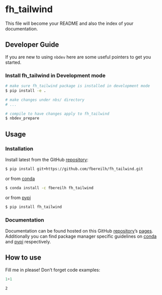 # fh_tailwind


<!-- WARNING: THIS FILE WAS AUTOGENERATED! DO NOT EDIT! -->

This file will become your README and also the index of your
documentation.

## Developer Guide

If you are new to using `nbdev` here are some useful pointers to get you
started.

### Install fh_tailwind in Development mode

``` sh
# make sure fh_tailwind package is installed in development mode
$ pip install -e .

# make changes under nbs/ directory
# ...

# compile to have changes apply to fh_tailwind
$ nbdev_prepare
```

## Usage

### Installation

Install latest from the GitHub
[repository](https://github.com/fbereilh/fh_tailwind):

``` sh
$ pip install git+https://github.com/fbereilh/fh_tailwind.git
```

or from [conda](https://anaconda.org/fbereilh/fh_tailwind)

``` sh
$ conda install -c fbereilh fh_tailwind
```

or from [pypi](https://pypi.org/project/fh_tailwind/)

``` sh
$ pip install fh_tailwind
```

### Documentation

Documentation can be found hosted on this GitHub
[repository](https://github.com/fbereilh/fh_tailwind)’s
[pages](https://fbereilh.github.io/fh_tailwind/). Additionally you can
find package manager specific guidelines on
[conda](https://anaconda.org/fbereilh/fh_tailwind) and
[pypi](https://pypi.org/project/fh_tailwind/) respectively.

## How to use

Fill me in please! Don’t forget code examples:

``` python
1+1
```

    2
